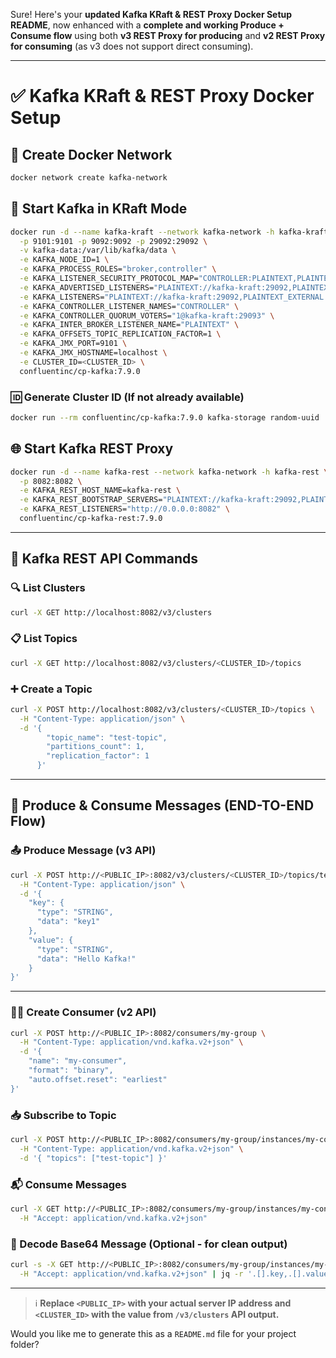Sure! Here's your **updated Kafka KRaft & REST Proxy Docker Setup README**, now enhanced with a **complete and working Produce + Consume flow** using both **v3 REST Proxy for producing** and **v2 REST Proxy for consuming** (as v3 does not support direct consuming).

---

# ✅ Kafka KRaft & REST Proxy Docker Setup

## 🔌 Create Docker Network
```sh
docker network create kafka-network
```

## 🚀 Start Kafka in KRaft Mode
```sh
docker run -d --name kafka-kraft --network kafka-network -h kafka-kraft \
  -p 9101:9101 -p 9092:9092 -p 29092:29092 \
  -v kafka-data:/var/lib/kafka/data \
  -e KAFKA_NODE_ID=1 \
  -e KAFKA_PROCESS_ROLES="broker,controller" \
  -e KAFKA_LISTENER_SECURITY_PROTOCOL_MAP="CONTROLLER:PLAINTEXT,PLAINTEXT_EXTERNAL:PLAINTEXT,PLAINTEXT:PLAINTEXT" \
  -e KAFKA_ADVERTISED_LISTENERS="PLAINTEXT://kafka-kraft:29092,PLAINTEXT_EXTERNAL://<PUBLIC_IP>:9092" \
  -e KAFKA_LISTENERS="PLAINTEXT://kafka-kraft:29092,PLAINTEXT_EXTERNAL://0.0.0.0:9092,CONTROLLER://kafka-kraft:29093" \
  -e KAFKA_CONTROLLER_LISTENER_NAMES="CONTROLLER" \
  -e KAFKA_CONTROLLER_QUORUM_VOTERS="1@kafka-kraft:29093" \
  -e KAFKA_INTER_BROKER_LISTENER_NAME="PLAINTEXT" \
  -e KAFKA_OFFSETS_TOPIC_REPLICATION_FACTOR=1 \
  -e KAFKA_JMX_PORT=9101 \
  -e KAFKA_JMX_HOSTNAME=localhost \
  -e CLUSTER_ID=<CLUSTER_ID> \
  confluentinc/cp-kafka:7.9.0
```

### 🆔 Generate Cluster ID (If not already available)
```sh
docker run --rm confluentinc/cp-kafka:7.9.0 kafka-storage random-uuid
```

## 🌐 Start Kafka REST Proxy
```sh
docker run -d --name kafka-rest --network kafka-network -h kafka-rest \
  -p 8082:8082 \
  -e KAFKA_REST_HOST_NAME=kafka-rest \
  -e KAFKA_REST_BOOTSTRAP_SERVERS="PLAINTEXT://kafka-kraft:29092,PLAINTEXT_EXTERNAL://<PUBLIC_IP>:9092" \
  -e KAFKA_REST_LISTENERS="http://0.0.0.0:8082" \
  confluentinc/cp-kafka-rest:7.9.0
```

---

## 📡 Kafka REST API Commands

### 🔍 List Clusters
```sh
curl -X GET http://localhost:8082/v3/clusters
```

### 📋 List Topics
```sh
curl -X GET http://localhost:8082/v3/clusters/<CLUSTER_ID>/topics
```

### ➕ Create a Topic
```sh
curl -X POST http://localhost:8082/v3/clusters/<CLUSTER_ID>/topics \
  -H "Content-Type: application/json" \
  -d '{
        "topic_name": "test-topic",
        "partitions_count": 1,
        "replication_factor": 1
      }'
```

---

## 🔁 Produce & Consume Messages (END-TO-END Flow)

### 📤 Produce Message (v3 API)
```sh
curl -X POST http://<PUBLIC_IP>:8082/v3/clusters/<CLUSTER_ID>/topics/test-topic/records \
  -H "Content-Type: application/json" \
  -d '{
    "key": {
      "type": "STRING",
      "data": "key1"
    },
    "value": {
      "type": "STRING",
      "data": "Hello Kafka!"
    }
}'
```

---

### 🧑‍💻 Create Consumer (v2 API)
```sh
curl -X POST http://<PUBLIC_IP>:8082/consumers/my-group \
  -H "Content-Type: application/vnd.kafka.v2+json" \
  -d '{
    "name": "my-consumer",
    "format": "binary",
    "auto.offset.reset": "earliest"
}'
```

### 📥 Subscribe to Topic
```sh
curl -X POST http://<PUBLIC_IP>:8082/consumers/my-group/instances/my-consumer/subscription \
  -H "Content-Type: application/vnd.kafka.v2+json" \
  -d '{ "topics": ["test-topic"] }'
```

### 📬 Consume Messages
```sh
curl -X GET http://<PUBLIC_IP>:8082/consumers/my-group/instances/my-consumer/records \
  -H "Accept: application/vnd.kafka.v2+json"
```

### 🔡 Decode Base64 Message (Optional - for clean output)
```sh
curl -s -X GET http://<PUBLIC_IP>:8082/consumers/my-group/instances/my-consumer/records \
  -H "Accept: application/vnd.kafka.v2+json" | jq -r '.[].key,.[].value' | while read line; do echo "$line" | base64 -d; echo; done
```

---

> ℹ️ **Replace `<PUBLIC_IP>` with your actual server IP address and `<CLUSTER_ID>` with the value from `/v3/clusters` API output.**

Would you like me to generate this as a `README.md` file for your project folder?
